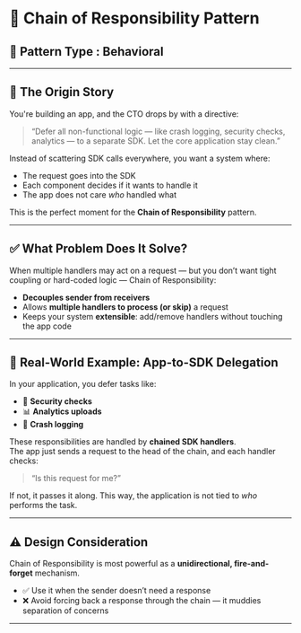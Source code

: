 # 🔗 Chain of Responsibility Pattern

## 🧩 Pattern Type : Behavioral

---

## 📖 The Origin Story

You're building an app, and the CTO drops by with a directive:

> “Defer all non-functional logic — like crash logging, security checks, analytics — to a separate SDK. Let the core application stay clean.”

Instead of scattering SDK calls everywhere, you want a system where:

- The request goes into the SDK
- Each component decides if it wants to handle it
- The app does not care *who* handled what

This is the perfect moment for the **Chain of Responsibility** pattern.

---

## ✅ What Problem Does It Solve?

When multiple handlers may act on a request — but you don’t want tight coupling or hard-coded logic — Chain of Responsibility:

- **Decouples sender from receivers**
- Allows **multiple handlers to process (or skip)** a request
- Keeps your system **extensible**: add/remove handlers without touching the app code

---

## 📱 Real-World Example: App-to-SDK Delegation

In your application, you defer tasks like:

- 🔐 **Security checks**
- 📊 **Analytics uploads**
- 🐞 **Crash logging**

These responsibilities are handled by **chained SDK handlers**.  
The app just sends a request to the head of the chain, and each handler checks:

> “Is this request for me?”

If not, it passes it along. This way, the application is not tied to *who* performs the task.

---

## ⚠️ Design Consideration

Chain of Responsibility is most powerful as a **unidirectional, fire-and-forget** mechanism.

- ✅ Use it when the sender doesn’t need a response
- ❌ Avoid forcing back a response through the chain — it muddies separation of concerns

---



